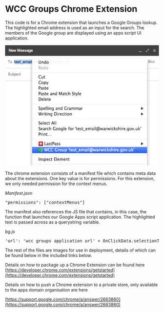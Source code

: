 WCC Groups Chrome Extension
===========================

This code is for a Chrome extension that launches a Google Groups lookup.
The highlighted email address is used as an input for the search.
The members of the Google group are displayed using an apps script UI application.

![Chrome extension menu option][1]

The chrome extension consists of a manifest file which contains meta data about the extensions. One key value is for permissions. For this extension, we only needed permission for the context menus.

*Manifest.json*
<pre>"permissions": ["contextMenus"]</pre>

The manifest also references the JS file that contains, in this case, the function that launches our Google Apps script application. The highlighted text is passed across as a querystring variable.

*bg.js*
<pre>'url': 'wcc_groups_application_url' + OnClickData.selectionText</pre>

The rest of the files are images for use in deployment, details of which can be found below in the included links below.

Details on how to package up a Chrome Extension can be found here
[https://developer.chrome.com/extensions/getstarted](https://developer.chrome.com/extensions/getstarted)

Details on how to push a Chrome extension to a private store, only available to the apps domain organisation are here

[https://support.google.com/chrome/a/answer/2663860](https://support.google.com/chrome/a/answer/2663860)


  [1]: https://raw.githubusercontent.com/warwickshire/wcc-groups-chrome-ext/master/wcc_group_chrome_ext_main.png
  [2]: https://developer.chrome.com/extensions/getstarted